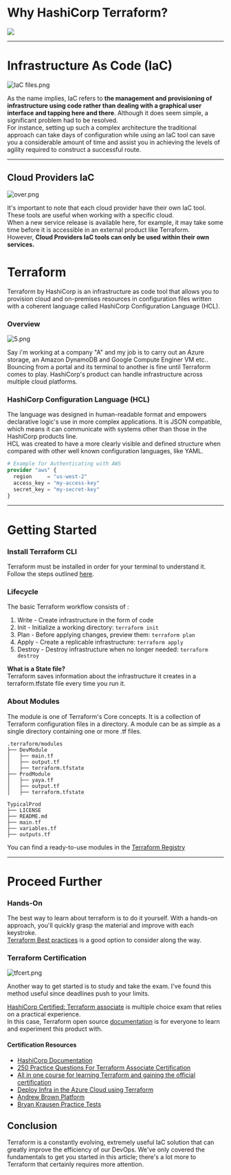 # Why HashiCorp Terraform?

![](https://cdn.hashnode.com/res/hashnode/image/upload/v1654533973941/efCkeGx-2.gif?w=1600&h=840&fit=crop&crop=entropy&auto=format,compress&gif-q=60&format=webm)

---

# Infrastructure As Code (IaC)


![IaC files.png](https://cdn.hashnode.com/res/hashnode/image/upload/v1653311067910/kOfSuTBEs.png)

As the name implies, IaC refers to **the management and provisioning of infrastructure using code rather than dealing with a graphical user interface and tapping here and there**. Although it does seem simple, a significant problem had to be resolved. <br>
For instance, setting up such a complex architecture the traditional approach can take days of configuration while using an IaC tool can save you a considerable amount of time and assist you in achieving the levels of agility required to construct a successful route.


---
## Cloud Providers IaC


![over.png](https://cdn.hashnode.com/res/hashnode/image/upload/v1653311294174/G97dVfo2r.png)


It's important to note that each cloud provider have their own IaC tool.  <br>
These tools are useful when working with a specific cloud.<br> When a new service release is available here, for example, it may take some time before it is  accessible in an external product like Terraform.  <br>However, **Cloud Providers IaC tools can only be used within their own services.**



# Terraform
Terraform by HashiCorp is an infrastructure as code tool that allows you to provision cloud and on-premises resources in configuration files written with a coherent language called HashiCorp Configuration Language (HCL).

### Overview


![5.png](https://cdn.hashnode.com/res/hashnode/image/upload/v1653221233055/V_BUpB8lX.png)


Say i'm working at a company "A" and my job is to carry out an Azure storage, an Amazon DynamoDB and Google Compute Enginer VM etc..<br>
Bouncing from a portal and its terminal to another is fine until Terraform comes to play.
HashiCorp's product can handle infrastructure across multiple cloud platforms.

### HashiCorp Configuration Language (HCL)
The language was designed in human-readable format and empowers declarative logic's use in more complex applications. It is JSON compatible, which means it can communicate with systems other than those in the HashiCorp products line. <br> HCL was created to have a more clearly visible and defined structure when compared with other well known configuration languages, like YAML.

```auth.tf
# Example for Authenticating with AWS
provider "aws" {
  region     = "us-west-2"
  access_key = "my-access-key"
  secret_key = "my-secret-key"
}
```

---
# Getting Started

### Install Terraform CLI
Terraform must be installed in order for your terminal to understand it. <br> 
Follow the steps outlined [here](https://learn.hashicorp.com/tutorials/terraform/install-cli).

### Lifecycle
The basic Terraform workflow consists of :
1. Write - Create infrastructure in the form of code
2. Init - Initialize a working directory:
``` terraform init ```
3. Plan - Before applying changes, preview them:
``` terraform plan ```
4. Apply - Create a replicable infrastructure:
``` terraform apply  ```
5. Destroy - Destroy infrastructure when no longer needed: 
```terraform destroy```

**What is a State file?** <br>
Terraform saves information about the infrastructure it creates in a terraform.tfstate file every time you run it.


### About Modules
The module is one of Terraform's Core concepts.
It is a collection of Terraform configuration files in a directory. A module can be as simple as a  single directory containing one or more .tf files.

``` .TF
.terraform/modules
├── DevModule
│   ├── main.tf
│   ├── output.tf
│   ├── terraform.tfstate
├── ProdModule
│   ├── yaya.tf
│   ├── output.tf
│   ├── terraform.tfstate

TypicalProd
├── LICENSE
├── README.md
├── main.tf
├── variables.tf
├── outputs.tf

```
You can find a ready-to-use modules in the [Terraform Registry](https://registry.terraform.io)



---

# Proceed Further

### Hands-On
The best way to learn about terraform is to do it yourself.
With a hands-on approach, you'll quickly grasp the material and improve with each keystroke. <br>
[Terraform Best practices](https://www.terraform-best-practices.com) is a good option to consider along the way.

### Terraform Certification

![tfcert.png](https://cdn.hashnode.com/res/hashnode/image/upload/v1653221441459/e2GB5lxQ6.png)


Another way to get started is to study and take the exam. I've found this method useful since deadlines push to your limits. <br>

[HashiCorp Certified: Terraform associate](https://www.hashicorp.com/certification/terraform-associate) is multiple choice exam that relies on a practical experience. <br>
In this case, Terraform open source [documentation](https://www.terraform.io/docs) is for everyone to learn and experiment this product with.



#### Certification Resources

- [HashiCorp Documentation](https://www.terraform.io/docs)
- [250 Practice Questions For Terraform Associate Certification](https://medium.com/bb-tutorials-and-thoughts/250-practice-questions-for-terraform-associate-certification-7a3ccebe6a1a)
- [All in one course for learning Terraform and gaining the official certification](https://www.udemy.com/course/terraform-beginner-to-advanced/)
- [Deploy Infra in the Azure Cloud using Terraform](https://www.udemy.com/course/deploy-infra-in-the-cloud-using-terraform/)
- [Andrew Brown Platform](https://www.exampro.co/terraform
)
- [Bryan Krausen Practice Tests](https://www.udemy.com/course/terraform-associate-practice-exam/)



## Conclusion
Terraform is a constantly evolving, extremely useful IaC solution that can greatly improve the efficiency of our DevOps.
We've only covered the fundamentals to get you started in this article; there's a lot more to Terraform that certainly requires more attention.
